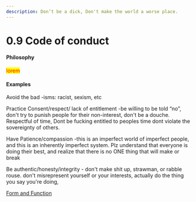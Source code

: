 ```yaml
---
description: Don’t be a dick, Don't make the world a worse place.
---
```


# 0.9 Code of conduct

#### Philosophy

<mark style="color:red;">lorem</mark>

#### Examples

Avoid the bad -isms: racist, sexism, etc

Practice Consent/respect/ lack of entitlement -be willing to be told “no”, don't try to punish people for their non-interest, don't be a douche. Respectful of time, Dont be fucking entitled to peoples time dont violate the sovereignty of others.

Have Patience/compassion -this is an imperfect world of imperfect people, and this is an inherently imperfect system. Plz understand that everyone is doing their best, and realize that there is no ONE thing that will make or break

Be authentic/honesty/integrity - don't make shit up, strawman, or rabble rouse. don't misrepresent yourself or your interests, actually do the thing you say you're doing,

[Form and Function](../../blue-paper/1.9-community-governance-structure/0.0-code-of-conduct.md)
